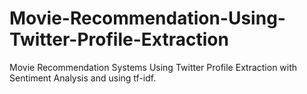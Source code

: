 # Movie-Recommendation-Using-Twitter-Profile-Extraction
Movie Recommendation Systems Using Twitter Profile Extraction with Sentiment Analysis and using tf-idf.
